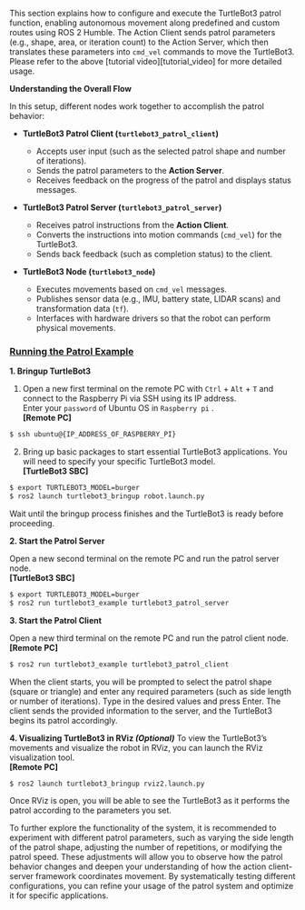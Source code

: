 This section explains how to configure and execute the TurtleBot3 patrol function, enabling autonomous movement along predefined and custom routes using ROS 2 Humble. The Action Client sends patrol parameters (e.g., shape, area, or iteration count) to the Action Server, which then translates these parameters into `cmd_vel` commands to move the TurtleBot3. Please refer to the above [tutorial video][tutorial_video] for more detailed usage.


**Understanding the Overall Flow**

In this setup, different nodes work together to accomplish the patrol behavior:

- **TurtleBot3 Patrol Client (`turtlebot3_patrol_client`)**
  - Accepts user input (such as the selected patrol shape and number of iterations).
  - Sends the patrol parameters to the **Action Server**.
  - Receives feedback on the progress of the patrol and displays status messages.

- **TurtleBot3 Patrol Server (`turtlebot3_patrol_server`)**
  - Receives patrol instructions from the **Action Client**.
  - Converts the instructions into motion commands (`cmd_vel`) for the TurtleBot3.
  - Sends back feedback (such as completion status) to the client.

- **TurtleBot3 Node (`turtlebot3_node`)**
  - Executes movements based on `cmd_vel` messages.
  - Publishes sensor data (e.g., IMU, battery state, LIDAR scans) and transformation data (`tf`).
  - Interfaces with hardware drivers so that the robot can perform physical movements.


### [Running the Patrol Example](#Patrol)

**1. Bringup TurtleBot3**
1. Open a new first terminal on the remote PC with `Ctrl` + `Alt` + `T` and connect to the Raspberry Pi via SSH using its IP address.  
  Enter your `password` of Ubuntu OS in `Raspberry pi` .  
  **[Remote PC]**  
  ```bash
  $ ssh ubuntu@{IP_ADDRESS_OF_RASPBERRY_PI}
  ```  

2. Bring up basic packages to start essential TurtleBot3 applications. You will need to specify your specific TurtleBot3 model.  
**[TurtleBot3 SBC]**  
  ```bash
  $ export TURTLEBOT3_MODEL=burger
  $ ros2 launch turtlebot3_bringup robot.launch.py
  ```

Wait until the bringup process finishes and the TurtleBot3 is ready before proceeding.  

**2. Start the Patrol Server**

Open a new second terminal on the remote PC and run the patrol server node.  
**[TurtleBot3 SBC]**  
  ```bash
  $ export TURTLEBOT3_MODEL=burger
  $ ros2 run turtlebot3_example turtlebot3_patrol_server
  ```

**3. Start the Patrol Client**

Open a new third terminal on the remote PC and run the patrol client node.  
**[Remote PC]**  
  ```bash
  $ ros2 run turtlebot3_example turtlebot3_patrol_client
  ```

When the client starts, you will be prompted to select the patrol shape (square or triangle) and enter any required parameters (such as side length or number of iterations). Type in the desired values and press Enter.
The client sends the provided information to the server, and the TurtleBot3 begins its patrol accordingly.

**4. Visualizing TurtleBot3 in RViz *(Optional)***
To view the TurtleBot3’s movements and visualize the robot in RViz, you can launch the RViz visualization tool.  
**[Remote PC]**  
  ```bash
  $ ros2 launch turtlebot3_bringup rviz2.launch.py
  ```

Once RViz is open, you will be able to see the TurtleBot3 as it performs the patrol according to the parameters you set.

To further explore the functionality of the system, it is recommended to experiment with different patrol parameters, such as varying the side length of the patrol shape, adjusting the number of repetitions, or modifying the patrol speed. These adjustments will allow you to observe how the patrol behavior changes and deepen your understanding of how the action client-server framework coordinates movement. By systematically testing different configurations, you can refine your usage of the patrol system and optimize it for specific applications.
